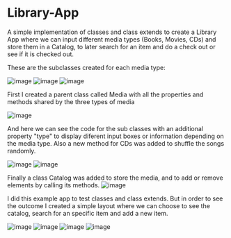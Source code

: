 # Library-App
A simple implementation of classes and class extends to create a Library App where we can input different media types (Books, Movies, CDs) and store them in a Catalog, to later search for an item and do a check out or see if it is checked out.

These are the subclasses created for each media type:

![image](https://user-images.githubusercontent.com/77022076/115309880-bce44000-a121-11eb-8059-85156bc66895.png)
![image](https://user-images.githubusercontent.com/77022076/115309921-cc638900-a121-11eb-8ccb-153ff487bff4.png)
![image](https://user-images.githubusercontent.com/77022076/115309951-d6858780-a121-11eb-8ccb-108f8af0c448.png)

First I created a parent class called Media with all the properties and methods shared by the three types of media

![image](https://user-images.githubusercontent.com/77022076/115311480-91168980-a124-11eb-8494-25cd5576e3e9.png)

And here we can see the code for the sub classes with an additional property "type" to display diferent input boxes or information depending on the media type. Also a new method for CDs was added to shuffle the songs randomly.

![image](https://user-images.githubusercontent.com/77022076/115311567-b1464880-a124-11eb-9bf7-ac4d86b0988e.png)
![image](https://user-images.githubusercontent.com/77022076/115311617-cae79000-a124-11eb-9c9c-2420aeefa7b3.png)

Finally a class Catalog was added to store the media, and to add or remove elements by calling its methods.
![image](https://user-images.githubusercontent.com/77022076/115311652-db980600-a124-11eb-9c44-47989e588618.png)


I did this example app to test classes and class extends. But in order to see the outcome I created a simple layout where we can choose to see the catalog, search for an specific item and add a new item.

![image](https://user-images.githubusercontent.com/77022076/115312169-b657c780-a125-11eb-97c1-36d9cb4052f1.png)
![image](https://user-images.githubusercontent.com/77022076/115312217-c8396a80-a125-11eb-8c6c-470501c1033f.png)
![image](https://user-images.githubusercontent.com/77022076/115312269-e4d5a280-a125-11eb-9d01-1ec9d4a997da.png)
![image](https://user-images.githubusercontent.com/77022076/115312311-f5861880-a125-11eb-8738-55efbc26472d.png)


